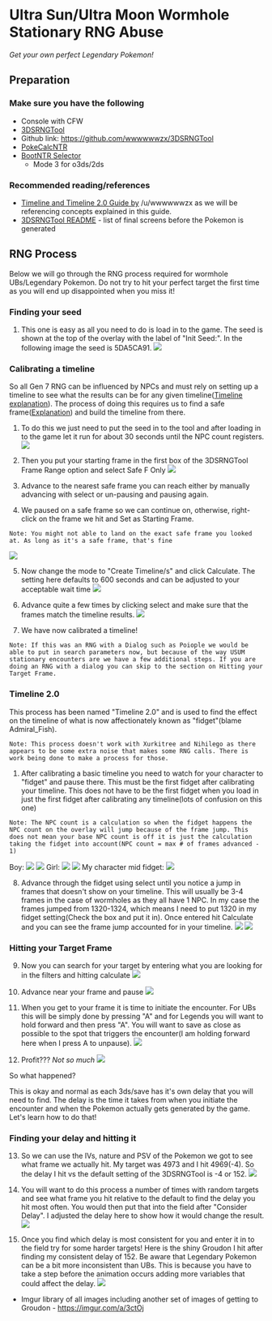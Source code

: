 # Ultra Sun/Ultra Moon Wormhole Stationary RNG Abuse
_Get your own perfect Legendary Pokemon!_

## Preparation

### Make sure you have the following
- Console with CFW
- [3DSRNGTool](https://ci.appveyor.com/project/wwwwwwzx/3dsrngtool/build/artifacts)
 - Github link: https://github.com/wwwwwwzx/3DSRNGTool
- [PokeCalcNTR](https://pokemonrng.com/downloads/pcalc/usum)
- [BootNTR Selector](https://gbatemp.net/threads/release-bootntr-selector.432911/)
    - Mode 3 for o3ds/2ds

### Recommended reading/references
- [Timeline and Timeline 2.0 Guide by](https://github.com/wwwwwwzx/3DSRNGTool/wiki/Gen7-Timeline-Calibration-%28PokeCalcNTR-Only%29) /u/wwwwwwzx as we will be referencing concepts explained in this guide.
- [3DSRNGTool README](https://github.com/wwwwwwzx/3DSRNGTool/blob/master/README.md) - list of final screens before the Pokemon is generated

## RNG Process
Below we will go through the RNG process required for wormhole UBs/Legendary Pokemon. Do not try to hit your perfect target the first time as you will end up disappointed when you miss it! 

### Finding your seed
1. This one is easy as all you need to do is load in to the game. The seed is shown at the top of the overlay with the label of "Init Seed:". In the following image the seed is 5DA5CA91.
![](https://i.imgur.com/FXtylJx.png)

### Calibrating a timeline
So all Gen 7 RNG can be influenced by NPCs and must rely on setting up a timeline to see what the results can be for any given timeline([Timeline explanation](https://github.com/wwwwwwzx/3DSRNGTool/wiki/Gen7-Timeline-Calibration-%28PokeCalcNTR-Only%29#why-do-we-need-this)). The process of doing this requires us to find a safe frame([Explanation](https://github.com/wwwwwwzx/3DSRNGTool/wiki/Gen7-Timeline-Calibration-%28PokeCalcNTR-Only%29#whats-a-safe-frame)) and build the timeline from there. 

1. To do this we just need to put the seed in to the tool and after loading in to the game let it run for about 30 seconds until the NPC count registers. 
![](https://i.imgur.com/PSi6UbZ.png)

2. Then you put your starting frame in the first box of the 3DSRNGTool Frame Range option and select Safe F Only
![](https://i.imgur.com/pOJWrje.jpg)

3. Advance to the nearest safe frame you can reach either by manually advancing with select or un-pausing and pausing again.

4. We paused on a safe frame so we can continue on, otherwise, right-click on the frame we hit and Set as Starting Frame. 
```
Note: You might not able to land on the exact safe frame you looked at. As long as it's a safe frame, that's fine
```
![](https://i.imgur.com/cI0u2y6.png)

5. Now change the mode to "Create Timeline/s" and click Calculate. The setting here defaults to 600 seconds and can be adjusted to your acceptable wait time
![](https://i.imgur.com/R7DbMmy.jpg)

6. Advance quite a few times by clicking select and make sure that the frames match the timeline results.
![](https://imgur.com/CaHnzgk.png)

7. We have now calibrated a timeline! 
```
Note: If this was an RNG with a Dialog such as Poiople we would be able to put in search parameters now, but because of the way USUM stationary encounters are we have a few additional steps. If you are doing an RNG with a dialog you can skip to the section on Hitting your Target Frame.
```

### Timeline 2.0
This process has been named "Timeline 2.0" and is used to find the effect on the timeline of what is now affectionately known as "fidget"(blame Admiral_Fish).
```
Note: This process doesn't work with Xurkitree and Nihilego as there appears to be some extra noise that makes some RNG calls. There is work being done to make a process for those.
```
1. After calibrating a basic timeline you need to watch for your character to "fidget" and pause there. This must be the first fidget after calibrating your timeline. This does not have to be the first fidget when you load in just the first fidget after calibrating any timeline(lots of confusion on this one) 
``` 
Note: The NPC count is a calculation so when the fidget happens the NPC count on the overlay will jump because of the frame jump. This does not mean your base NPC count is off it is just the calculation taking the fidget into account(NPC count = max # of frames advanced - 1)
```
Boy:
![](https://camo.githubusercontent.com/6319d400d9f87d6dceda41b36caad2bc2a03d905/68747470733a2f2f692e696d6775722e636f6d2f6d41794a3149372e676966) ![](https://camo.githubusercontent.com/dfd85f146d791e87030b5c402100fb64ea711837/68747470733a2f2f692e696d6775722e636f6d2f62587a704d42702e676966)
Girl:
![](https://camo.githubusercontent.com/783ad84d0ba843a82f8ceae7224f88d12278a35c/68747470733a2f2f692e696d6775722e636f6d2f637735787770432e676966) ![](https://camo.githubusercontent.com/4d46716f6dbda58e43acbb7a4837644e6b99bfd9/68747470733a2f2f692e696d6775722e636f6d2f4e6c78337278452e676966)
My character mid fidget:
![](https://i.imgur.com/lhAMvJk.png)

8. Advance through the fidget using select until you notice a jump in frames that doesn't show on your timeline. This will usually be 3-4 frames in the case of wormholes as they all have 1 NPC. In my case the frames jumped from 1320-1324, which means I need to put 1320 in my fidget setting(Check the box and put it in). Once entered hit Calculate and you can see the frame jump accounted for in your timeline.
![](https://i.imgur.com/VtG9yur.jpg) ![](https://i.imgur.com/09VjphH.jpg)

### Hitting your Target Frame
9. Now you can search for your target by entering what you are looking for in the filters and hitting calculate
![](https://i.imgur.com/XMni0tq.jpg)

10. Advance near your frame and pause
![](https://i.imgur.com/ro0o8yq.png)

11. When you get to your frame it is time to initiate the encounter. For UBs this will be simply done by pressing "A" and for Legends you will want to hold forward and then press "A". You will want to save as close as possible to the spot that triggers the encounter(I am holding forward here when I press A to unpause).
![](https://i.imgur.com/TJBM800.png)

12. Profit???
_Not so much_
![](https://i.imgur.com/z3vbvfe.png)

So what happened? 

This is okay and normal as each 3ds/save has it's own delay that you will need to find. The delay is the time it takes from when you initiate the encounter and when the Pokemon actually gets generated by the game. Let's learn how to do that!

### Finding your delay and hitting it 
13. So we can use the IVs, nature and PSV of the Pokemon we got to see what frame we actually hit. My target was 4973 and I hit 4969(-4). So the delay I hit vs the default setting of the 3DSRNGTool is -4 or 152.
![](https://i.imgur.com/3arvrHP.jpg)

14. You will want to do this process a number of times with random targets and see what frame you hit relative to the default to find the delay you hit most often. You would then put that into the field after "Consider Delay". I adjusted the delay here to show how it would change the result.
![](https://i.imgur.com/THTHPpK.jpg)

15. Once you find which delay is most consistent for you and enter it in to the field try for some harder targets! Here is the shiny Groudon I hit after finding my consistent delay of 152. Be aware that Legendary Pokemon can be a bit more inconsistent than UBs. This is because you have to take a step before the animation occurs adding more variables that could affect the delay.
![](https://i.imgur.com/SnhyISc.png)
 * Imgur library of all images including another set of images of getting to Groudon - https://imgur.com/a/3ctOj